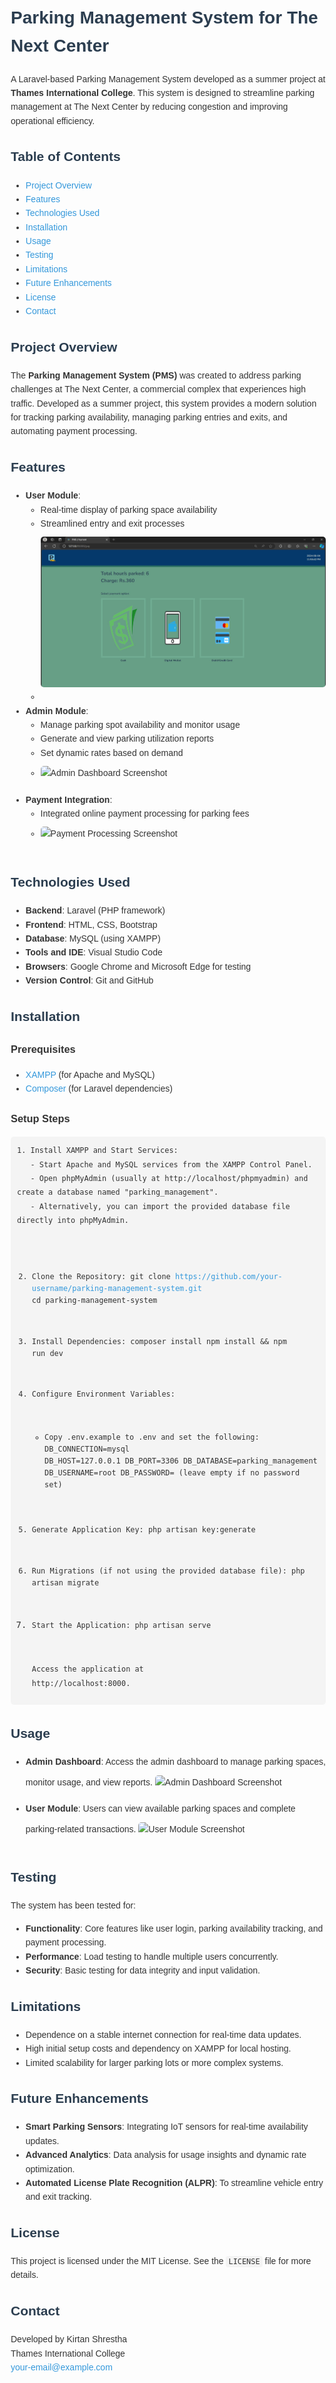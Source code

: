 <!DOCTYPE html>
<html lang="en">
<head>
    <meta charset="UTF-8">
    <meta name="viewport" content="width=device-width, initial-scale=1.0">
    <style>
        body {
            font-family: Arial, sans-serif;
            line-height: 1.6;
            color: #333;
            margin: 20px;
        }
        h1, h2 {
            color: #2C3E50;
        }
        img {
            max-width: 100%;
            height: auto;
            border-radius: 5px;
            margin-top: 10px;
            margin-bottom: 20px;
        }
        pre {
            background: #f4f4f4;
            padding: 10px;
            border-radius: 5px;
            overflow-x: auto;
        }
        code {
            font-family: Consolas, monospace;
            background-color: #f4f4f4;
            padding: 2px 4px;
            border-radius: 4px;
        }
        a {
            color: #3498DB;
            text-decoration: none;
        }
        a:hover {
            text-decoration: underline;
        }
        ul {
            margin-top: 10px;
        }
    </style>
</head>
<body>

<h1>Parking Management System for The Next Center</h1>

<p>A Laravel-based Parking Management System developed as a summer project at <strong>Thames International College</strong>. This system is designed to streamline parking management at The Next Center by reducing congestion and improving operational efficiency.</p>

<h2>Table of Contents</h2>
<ul>
    <li><a href="#project-overview">Project Overview</a></li>
    <li><a href="#features">Features</a></li>
    <li><a href="#technologies-used">Technologies Used</a></li>
    <li><a href="#installation">Installation</a></li>
    <li><a href="#usage">Usage</a></li>
    <li><a href="#testing">Testing</a></li>
    <li><a href="#limitations">Limitations</a></li>
    <li><a href="#future-enhancements">Future Enhancements</a></li>
    <li><a href="#license">License</a></li>
    <li><a href="#contact">Contact</a></li>
</ul>

<h2 id="project-overview">Project Overview</h2>
<p>The <strong>Parking Management System (PMS)</strong> was created to address parking challenges at The Next Center, a commercial complex that experiences high traffic. Developed as a summer project, this system provides a modern solution for tracking parking availability, managing parking entries and exits, and automating payment processing.</p>

<h2 id="features">Features</h2>
<ul>
    <li><strong>User Module</strong>:
        <ul>
            <li>Real-time display of parking space availability</li>
            <li>Streamlined entry and exit processes</li>
            <li><img src="public\img\readme\pay.jpg" alt="User Module Screenshot"></li>
        </ul>
    </li>
    <li><strong>Admin Module</strong>:
        <ul>
            <li>Manage parking spot availability and monitor usage</li>
            <li>Generate and view parking utilization reports</li>
            <li>Set dynamic rates based on demand</li>
            <li><img src="path/to/your/screenshot/admin-dashboard.png" alt="Admin Dashboard Screenshot"></li>
        </ul>
    </li>
    <li><strong>Payment Integration</strong>:
        <ul>
            <li>Integrated online payment processing for parking fees</li>
            <li><img src="path/to/your/screenshot/payment-page.png" alt="Payment Processing Screenshot"></li>
        </ul>
    </li>
</ul>

<h2 id="technologies-used">Technologies Used</h2>
<ul>
    <li><strong>Backend</strong>: Laravel (PHP framework)</li>
    <li><strong>Frontend</strong>: HTML, CSS, Bootstrap</li>
    <li><strong>Database</strong>: MySQL (using XAMPP)</li>
    <li><strong>Tools and IDE</strong>: Visual Studio Code</li>
    <li><strong>Browsers</strong>: Google Chrome and Microsoft Edge for testing</li>
    <li><strong>Version Control</strong>: Git and GitHub</li>
</ul>

<h2 id="installation">Installation</h2>

<h3>Prerequisites</h3>
<ul>
    <li><a href="https://www.apachefriends.org/index.html">XAMPP</a> (for Apache and MySQL)</li>
    <li><a href="https://getcomposer.org/">Composer</a> (for Laravel dependencies)</li>
</ul>

<h3>Setup Steps</h3>
<pre><code>1. Install XAMPP and Start Services:
   - Start Apache and MySQL services from the XAMPP Control Panel.
   - Open phpMyAdmin (usually at http://localhost/phpmyadmin) and create a database named "parking_management".
   - Alternatively, you can import the provided database file directly into phpMyAdmin.

2. Clone the Repository:
   git clone https://github.com/your-username/parking-management-system.git
   cd parking-management-system

3. Install Dependencies:
   composer install
   npm install && npm run dev

4. Configure Environment Variables:
   - Copy .env.example to .env and set the following:
     DB_CONNECTION=mysql
     DB_HOST=127.0.0.1
     DB_PORT=3306
     DB_DATABASE=parking_management
     DB_USERNAME=root
     DB_PASSWORD= (leave empty if no password set)

5. Generate Application Key:
   php artisan key:generate

6. Run Migrations (if not using the provided database file):
   php artisan migrate

7. Start the Application:
   php artisan serve

   Access the application at http://localhost:8000.</code></pre>

<h2 id="usage">Usage</h2>
<ul>
    <li><strong>Admin Dashboard</strong>: Access the admin dashboard to manage parking spaces, monitor usage, and view reports.
        <img src="path/to/your/screenshot/admin-dashboard.png" alt="Admin Dashboard Screenshot">
    </li>
    <li><strong>User Module</strong>: Users can view available parking spaces and complete parking-related transactions.
        <img src="path/to/your/screenshot/user-module.png" alt="User Module Screenshot">
    </li>
</ul>

<h2 id="testing">Testing</h2>
<p>The system has been tested for:</p>
<ul>
    <li><strong>Functionality</strong>: Core features like user login, parking availability tracking, and payment processing.</li>
    <li><strong>Performance</strong>: Load testing to handle multiple users concurrently.</li>
    <li><strong>Security</strong>: Basic testing for data integrity and input validation.</li>
</ul>

<h2 id="limitations">Limitations</h2>
<ul>
    <li>Dependence on a stable internet connection for real-time data updates.</li>
    <li>High initial setup costs and dependency on XAMPP for local hosting.</li>
    <li>Limited scalability for larger parking lots or more complex systems.</li>
</ul>

<h2 id="future-enhancements">Future Enhancements</h2>
<ul>
    <li><strong>Smart Parking Sensors</strong>: Integrating IoT sensors for real-time availability updates.</li>
    <li><strong>Advanced Analytics</strong>: Data analysis for usage insights and dynamic rate optimization.</li>
    <li><strong>Automated License Plate Recognition (ALPR)</strong>: To streamline vehicle entry and exit tracking.</li>
</ul>

<h2 id="license">License</h2>
<p>This project is licensed under the MIT License. See the <code>LICENSE</code> file for more details.</p>

<h2 id="contact">Contact</h2>
<p>Developed by Kirtan Shrestha <br>
Thames International College <br>
<a href="mailto:your-email@example.com">your-email@example.com</a></p>

</body>
</html>
